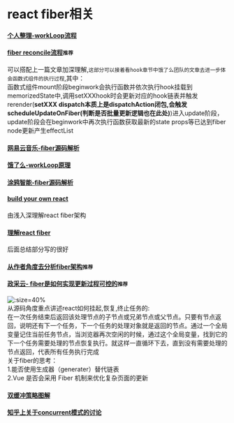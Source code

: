 # react fiber相关

#### [个人整理-workLoop流程](https://xiaomi.f.mioffice.cn/docs/dock4PzmhM1a1YAmLaN8tRUFIQc)
#### [fiber reconcile流程](http://echizen.github.io/tech/2019/04-06-react-fiber)`推荐`
  可以搭配上一篇文章加深理解,`这部分可以接着看hook章节中饿了么团队的文章去进一步体会函数式组件的执行过程`,其中：    
  函数式组件mount阶段beginwork会执行函数并依次执行hook挂载到memorizedState中,调用setXXXhook时会更新对应的hook链表并触发rerender(**setXXX dispatch本质上是dispatchAction闭包,会触发scheduleUpdateOnFiber(判断是否批量更新逻辑也在此处)**)进入update阶段，update阶段会在beginwork中再次执行函数获取最新的state props等已达到fiber node更新产生effectList
#### [网易云音乐-fiber源码解析](https://juejin.cn/post/6859528127010471949)  
#### [饿了么-workLoop原理](https://zhuanlan.zhihu.com/p/74344654)  
#### [涂鸦智能-fiber源码解析](https://tech.tuya.com/react-fiberyuan-ma-li-jie/)  
#### [build your own react](https://pomb.us/build-your-own-react/)  
  由浅入深理解react fiber架构
#### [理解react fiber](http://www.ayqy.net/blog/dive-into-react-fiber/) 
  后面总结部分写的很好  
#### [从作者角度去分析fiber架构](http://taoweng.site/index.php/archives/262/)`推荐`
#### [政采云- fiber是如何实现更新过程可控的](https://juejin.cn/post/6911681589558640654)`推荐`
  ![](https://p3-juejin.byteimg.com/tos-cn-i-k3u1fbpfcp/6051a82ff5604046a11a80c6fe0d4d00~tplv-k3u1fbpfcp-zoom-1.image ':size=40%')  
  从源码角度重点讲述react如何挂起,恢复,终止任务的:  
  在一次任务结束后返回该处理节点的子节点或兄弟节点或父节点。只要有节点返回，说明还有下一个任务，下一个任务的处理对象就是返回的节点。通过一个全局变量记住当前任务节点，当浏览器再次空闲的时候，通过这个全局变量，找到它的下一个任务需要处理的节点恢复执行。就这样一直循环下去，直到没有需要处理的节点返回，代表所有任务执行完成  
  关于fiber的思考：  
  1.能否使用生成器（generater）替代链表  
  2.Vue 是否会采用 Fiber 机制来优化复杂页面的更新  
#### [双缓冲策略图解](https://github.com/suoutsky/three-body-problem/issues/123)
#### [知乎上关于concurrent模式的讨论](https://www.zhihu.com/question/434791954)  